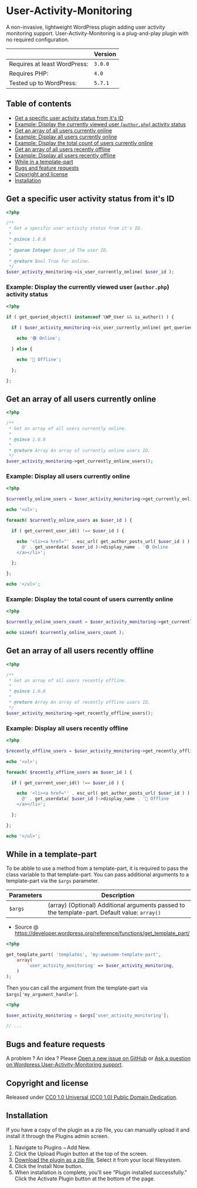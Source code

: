 # User-Activity-Monitoring

A non-invasive, lightweight WordPress plugin adding user activity monitoring support. User-Activity-Monitoring is a plug-and-play plugin with no required configuration.

||Version|
|-|-|
|Requires at least WordPress:|`3.0.0`|
|Requires PHP:|`4.0`|
|Tested up to WordPress:|`5.7.1`|

## Table of contents

- [Get a specific user activity status from it's ID](https://github.com/amarinediary/User-Activity-Monitoring#get-a-specific-user-activity-status-from-its-id)
- [Example: Display the currently viewed user (`author.php`) activity status](https://github.com/amarinediary/User-Activity-Monitoring#get-a-specific-user-activity-status-from-its-id)
- [Get an array of all users currently online](https://github.com/amarinediary/User-Activity-Monitoring#get-an-array-of-all-users-currently-online)
- [Example: Display all users currently online](https://github.com/amarinediary/User-Activity-Monitoring#example-display-all-users-currently-online)
- [Example: Display the total count of users currently online](https://github.com/amarinediary/User-Activity-Monitoring#example-display-the-total-count-of-users-currently-online)
- [Get an array of all users recently offline](https://github.com/amarinediary/User-Activity-Monitoring#get-an-array-of-all-users-recently-offline)
- [Example: Display all users recently offline](https://github.com/amarinediary/User-Activity-Monitoring#example-display-all-users-recently-offline)
- [While in a template-part](https://github.com/amarinediary/User-Activity-Monitoring#while-in-a-template-part)
- [Bugs and feature requests](https://github.com/amarinediary/User-Activity-Monitoring#bugs-and-feature-requests)
- [Copyright and license](https://github.com/amarinediary/User-Activity-Monitoring#copyright-and-license)
- [Installation](https://github.com/amarinediary/User-Activity-Monitoring#copyright-and-license)

## Get a specific user activity status from it's ID
```php
<?php 

/**
 * Get a specific user activity status from it's ID.
 *
 * @since 1.0.0
 *
 * @param Integer $user_id The user ID.
 *
 * @return Bool True for online.
 */
$user_activity_monitoring->is_user_currently_online( $user_id );
```

### Example: Display the currently viewed user (`author.php`) activity status

```php
<?php 

if ( get_queried_object() instanceof \WP_User && is_author() ) {

  if ( $user_activity_monitoring->is_user_currently_online( get_queried_object_id() ) ) {

    echo '🟢 Online';

  } else {

    echo '🔴 Offline';

  };

};
```

## Get an array of all users currently online
```php
<?php 

/**
 * Get an array of all users currently online.
 *
 * @since 1.0.0
 *
 * @return Array An array of currently online users ID.
 */
$user_activity_monitoring->get_currently_online_users();
```

### Example: Display all users currently online

```php
<?php 

$currently_online_users = $user_activity_monitoring->get_currently_online_users(); 

echo '<ul>';

foreach( $currently_online_users as $user_id ) {

  if ( get_current_user_id() !== $user_id ) {

    echo '<li><a href="' . esc_url( get_author_posts_url( $user_id ) ) . '">
      @' . get_userdata( $user_id )->display_name . '🟢 Online
    </a></li>';

  };

};

echo '</ul>';
```

### Example: Display the total count of users currently online

```php
<?php 

$currently_online_users_count = $user_activity_monitoring->get_currently_online_users(); 

echo sizeof( $currently_online_users_count );
```

## Get an array of all users recently offline
```php
<?php 

/**
 * Get an array of all users recently offline.
 *
 * @since 1.0.0
 *
 * @return Array An array of recently offline users ID.
 */
$user_activity_monitoring->get_recently_offline_users();
```

### Example: Display all users recently offline

```php
<?php 

$recently_offline_users = $user_activity_monitoring->get_recently_offline_users(); 

echo '<ul>';

foreach( $recently_offline_users as $user_id ) {

  if ( get_current_user_id() !== $user_id ) {

    echo '<li><a href="' . esc_url( get_author_posts_url( $user_id ) ) . '">
      @' . get_userdata( $user_id )->display_name . '🔴 Offline
    </a></li>';

  };

};

echo '</ul>';
```

## While in a template-part
To be abble to use a method from a template-part, it is required to pass the class variable to that template-part. You can pass additional arguments to a template-part via the `$args` parameter.

|Parameters|Description|
|-|-|
|`$args`|(array) (Optional) Additional arguments passed to the template-part. Default value: `array()`|

- Source @ https://developer.wordpress.org/reference/functions/get_template_part/

```php
<?php

get_template_part( 'templates', 'my-awesome-template-part', 
    array( 
        'user_activity_monitoring' => $user_activity_monitoring, 
    ) 
);
```

Then you can call the argument from the template-part via `$args['my_argument_handle']`.

```php
<?php

$user_activity_monitoring = $args['user_activity_monitoring'];

// ...
```

## Bugs and feature requests

A problem ? An idea ? Please [Open a new issue on GitHub](https://github.com/amarinediary/User-Activity-Monitoring/issues/new) or [Ask a question on Wordpress User-Activity-Monitoring support](https://wordpress.org/support/plugin/user-activity-monitoring/#new-topic-0).

## Copyright and license

Released under [CC0 1.0 Universal (CC0 1.0) Public Domain Dedication](https://github.com/amarinediary/User-Activity-Monitoring/blob/main/LICENSE).

## Installation

If you have a copy of the plugin as a zip file, you can manually upload it and install it through the Plugins admin screen.

1. Navigate to Plugins `→` Add New.
2. Click the Upload Plugin button at the top of the screen.
3. [Download the plugin as a zip file](https://downloads.wordpress.org/plugin/user-activity-monitoring.zip), Select it from your local filesystem.
4. Click the Install Now button.
5. When installation is complete, you’ll see “Plugin installed successfully.” Click the Activate Plugin button at the bottom of the page.
